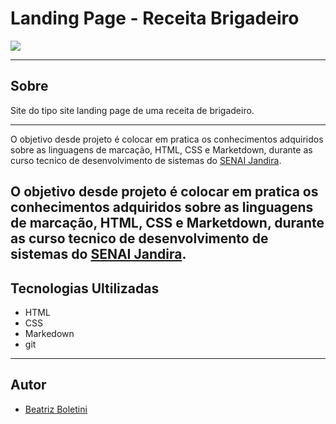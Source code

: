 #  Landing Page - Receita Brigadeiro

![](./Captura%20de%20Tela%202024-09-06%20às%2011.18.09.png)

---

## Sobre 
Site do tipo site landing page de uma receita de brigadeiro.

---
O objetivo desde projeto é colocar em pratica os conhecimentos adquiridos sobre as linguagens de marcação, HTML, CSS e Marketdown, durante as curso tecnico de desenvolvimento de sistemas do [SENAI Jandira](https://sp.senai.br/unidade/jandira/).

 O objetivo desde projeto é colocar em pratica os conhecimentos adquiridos sobre as linguagens de marcação, HTML, CSS e Marketdown, durante as curso tecnico de desenvolvimento de sistemas do [SENAI Jandira](https://sp.senai.br/unidade/jandira/). 
---

## Tecnologias Ultilizadas 
- HTML
- CSS
- Markedown
- git

---

## Autor 

- [Beatriz Boletini](https://www.linkedin.com/in/beatriz-boletini-95b6b5295/)